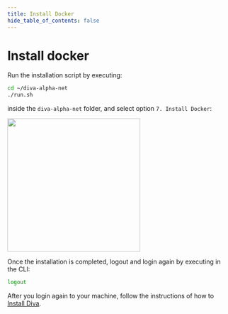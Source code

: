 ```yaml
---
title: Install Docker
hide_table_of_contents: false
---
```


#  Install docker

Run the installation script by executing:

```bash
cd ~/diva-alpha-net
./run.sh
```

inside the `diva-alpha-net` folder, and select option `7. Install Docker`:

<div style={{textAlign: 'center'}}>
    <img src={require("./img/docker.png").default}  width="300"/>
</div>

Once the installation is completed, logout and login again by executing in the CLI:

```bash
logout
```

After you login again to your machine, follow the instructions of how to [Install Diva](install-diva).

